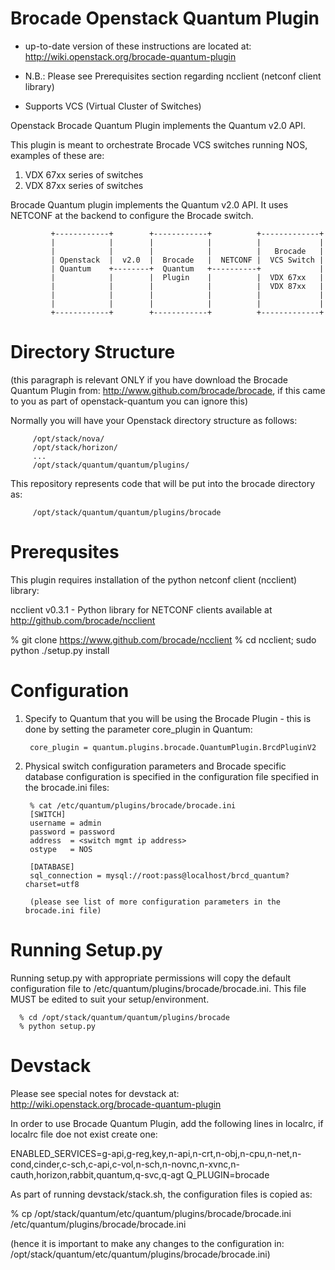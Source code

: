 Brocade Openstack Quantum Plugin
================================

* up-to-date version of these instructions are located at:
  http://wiki.openstack.org/brocade-quantum-plugin

* N.B.: Please see Prerequisites section  regarding ncclient (netconf client library)

* Supports VCS (Virtual Cluster of Switches)


Openstack Brocade Quantum Plugin implements the Quantum v2.0 API.

This plugin is meant to orchestrate Brocade VCS switches running NOS, examples of these are:

   1. VDX 67xx series of switches
   2. VDX 87xx series of switches

Brocade Quantum plugin implements the Quantum v2.0 API. It uses NETCONF at the backend
to configure the Brocade switch.

             +------------+        +------------+          +-------------+
             |            |        |            |          |             |
             |            |        |            |          |   Brocade   |
             | Openstack  |  v2.0  |  Brocade   |  NETCONF |  VCS Switch |
             | Quantum    +--------+  Quantum   +----------+             |
             |            |        |  Plugin    |          |  VDX 67xx   |
             |            |        |            |          |  VDX 87xx   |
             |            |        |            |          |             |
             |            |        |            |          |             |
             +------------+        +------------+          +-------------+


Directory Structure
===================
(this paragraph is relevant ONLY if you have download the Brocade Quantum Plugin from:
http://www.github.com/brocade/brocade, if this came to you as part of openstack-quantum
you can ignore this)

Normally you will have your Openstack directory structure as follows:

         /opt/stack/nova/
         /opt/stack/horizon/
         ...
         /opt/stack/quantum/quantum/plugins/

This repository represents code that will be put into the brocade directory as:

         /opt/stack/quantum/quantum/plugins/brocade


Prerequsites
============

This plugin requires installation of the python netconf client (ncclient) library:

ncclient v0.3.1 - Python library for NETCONF clients available at http://github.com/brocade/ncclient

  % git clone https://www.github.com/brocade/ncclient
  % cd ncclient; sudo python ./setup.py install


Configuration
=============

1. Specify to Quantum that you will be using the Brocade Plugin - this is done
by setting the parameter core_plugin in Quantum:

        core_plugin = quantum.plugins.brocade.QuantumPlugin.BrcdPluginV2

2. Physical switch configuration parameters and Brocade specific database configuration is specified in
the configuration file specified in the brocade.ini files:

        % cat /etc/quantum/plugins/brocade/brocade.ini
        [SWITCH]
        username = admin
        password = password
        address  = <switch mgmt ip address>
        ostype   = NOS

        [DATABASE]
        sql_connection = mysql://root:pass@localhost/brcd_quantum?charset=utf8

        (please see list of more configuration parameters in the brocade.ini file)

Running Setup.py
================

Running setup.py with appropriate permissions will copy the default configuration
file to /etc/quantum/plugins/brocade/brocade.ini. This file MUST be edited to
suit your setup/environment.

      % cd /opt/stack/quantum/quantum/plugins/brocade
      % python setup.py


Devstack
========

Please see special notes for devstack at:
http://wiki.openstack.org/brocade-quantum-plugin

In order to use Brocade Quantum Plugin, add the following lines in localrc, if localrc file doe
 not exist create one:

ENABLED_SERVICES=g-api,g-reg,key,n-api,n-crt,n-obj,n-cpu,n-net,n-cond,cinder,c-sch,c-api,c-vol,n-sch,n-novnc,n-xvnc,n-cauth,horizon,rabbit,quantum,q-svc,q-agt
Q_PLUGIN=brocade

As part of running devstack/stack.sh, the configuration files is copied as:

  % cp /opt/stack/quantum/etc/quantum/plugins/brocade/brocade.ini /etc/quantum/plugins/brocade/brocade.ini

(hence it is important to make any changes to the configuration in:
/opt/stack/quantum/etc/quantum/plugins/brocade/brocade.ini)

